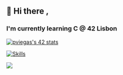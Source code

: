 ## 👋 Hi there , 

### I'm currently learning C @ 42 Lisbon

 [![pviegas's 42 stats](https://badge.mediaplus.ma/darkblue/pviegas?1337Badge=off&UM6P=off)](https://github.com/oakoudad/badge42)
 
 [![Skills](https://skillicons.dev/icons?i=c,cmake,bash,linux,git,github,vim,vscode)](https://skillicons.dev) 


[![](https://visitcount.itsvg.in/api?id=pfviegas&label=%20&color=1&icon=5&pretty=false)](https://visitcount.itsvg.in)

